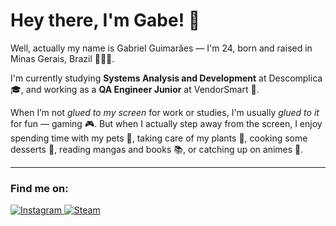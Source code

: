 # Hey there, I'm Gabe! 👋

Well, actually my name is Gabriel Guimarães — I'm 24, born and raised in Minas Gerais, Brazil 💚💛💙.

I'm currently studying **Systems Analysis and Development** at Descomplica 🎓, and working as a **QA Engineer Junior** at VendorSmart 🧪.

When I’m not _glued to my screen_ for work or studies, I'm usually _glued to it_ for fun — gaming 🎮. But when I actually step away from the screen, I enjoy spending time with my pets 🐾, taking care of my plants 🌱, cooking some desserts 🍰, reading mangas and books 📚, or catching up on animes 🍿.

---

### Find me on:

<p>
  <a href="https://www.instagram.com/Blazor.thecat/" target="_blank">
    <img src="https://img.shields.io/badge/Instagram-8a3ab9?style=for-the-badge&logo=instagram&logoColor=white" alt="Instagram" />
  </a>
  <a href="https://steamcommunity.com/id/Blazorthecat/" target="_blank">
    <img src="https://img.shields.io/badge/Steam-171a21?style=for-the-badge&logo=steam&logoColor=white" alt="Steam" />
  </a>
</p>
